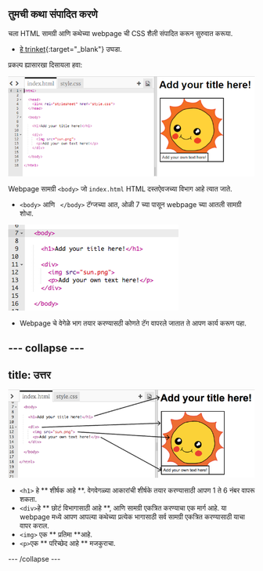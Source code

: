 ## तुमची कथा संपादित करणे

चला HTML सामग्री आणि कथेच्या webpage ची CSS शैली संपादित करून सुरुवात करूया.

+ [ हे trinket](http://jumpto.cc/web-story){:target="_blank"} उघडा.

प्रकल्प ह्यासारखा दिसायला हवा:

![screenshot](images/story-starter.png)

Webpage सामग्री `<body>` जो `index.html` HTML दस्तऐवजच्या विभाग आहे त्यात जाते.

+ `<body>` आणि ` </body>` टॅग्जच्या आत, ओळी 7 च्या पासून webpage च्या आतली सामग्री शोधा.

![screenshot](images/story-html.png)

+ Webpage चे वेगेळे भाग तयार करण्यासठी कोणते टॅग वापरले जातात ते आपण कार्य करूण पहा.

## \--- collapse \---

## title: उत्तर

![screenshot](images/story-elements.png)

+ `<h1>` हे ** शीर्षक आहे **. वेगवेगळ्या आकारांची शीर्षके तयार करण्यासाठी आपण 1 ते 6 नंबर वापरू शकता.
+ `<div>`हे ** छोटं विभागासाठी आहे **, आणि सामग्री एकत्रित करण्याचा एक मार्ग आहे. या webpage मध्ये आपण आपल्या कथेच्या प्रत्येक भागासाठी सर्व सामग्री एकत्रित करण्यासाठी याचा वापर कराल.
+ `<img>` एक ** प्रतिमा **आहे.
+ `<p>`एक ** परिच्छेद आहे ** मजकुराचा.

\--- /collapse \---